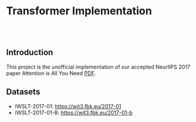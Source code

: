 # Transformer Implementation

<br><br>

## Introduction
This project is the unofficial implementation of our accepted NeurlIPS 2017 paper Attention is All You Need [PDF](https://arxiv.org/abs/1706.03762). 

## Datasets
* IWSLT-2017-01: https://wit3.fbk.eu/2017-01
* IWSLT-2017-01-B: https://wit3.fbk.eu/2017-01-b
<br><br>

